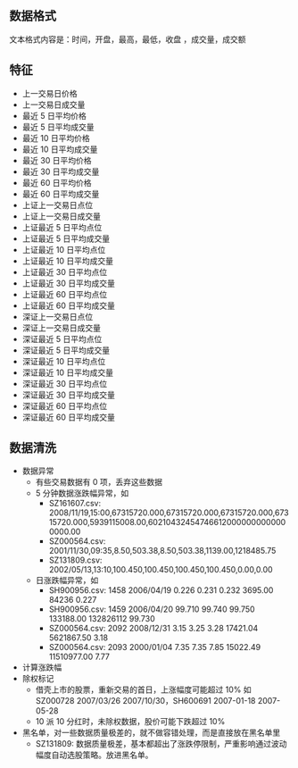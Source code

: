 ﻿
## 数据格式

文本格式内容是：时间，开盘，最高，最低，收盘 ，成交量，成交额

## 特征

* 上一交易日价格
* 上一交易日成交量
* 最近 5 日平均价格
* 最近 5 日平均成交量
* 最近 10 日平均价格
* 最近 10 日平均成交量
* 最近 30 日平均价格
* 最近 30 日平均成交量
* 最近 60 日平均价格
* 最近 60 日平均成交量
* 上证上一交易日点位
* 上证上一交易日成交量
* 上证最近 5 日平均点位
* 上证最近 5 日平均成交量
* 上证最近 10 日平均点位
* 上证最近 10 日平均成交量
* 上证最近 30 日平均点位
* 上证最近 30 日平均成交量
* 上证最近 60 日平均点位
* 上证最近 60 日平均成交量
* 深证上一交易日点位
* 深证上一交易日成交量
* 深证最近 5 日平均点位
* 深证最近 5 日平均成交量
* 深证最近 10 日平均点位
* 深证最近 10 日平均成交量
* 深证最近 30 日平均点位
* 深证最近 30 日平均成交量
* 深证最近 60 日平均点位
* 深证最近 60 日平均成交量


## 数据清洗

* 数据异常
    * 有些交易数据有 0 项，丢弃这些数据
    * 5 分钟数据涨跌幅异常，如
        * SZ161607.csv: 2008/11/19,15:00,67315720.000,67315720.000,67315720.000,67315720.000,5939115008.00,602104324547466120000000000000000.00
        * SZ000564.csv: 2001/11/30,09:35,8.50,503.38,8.50,503.38,1139.00,1218485.75
        * SZ131809.csv: 2002/05/13,13:10,100.450,100.450,100.450,100.450,0.00,0.00
    * 日涨跌幅异常，如
        * SH900956.csv: 1458  2006/04/19  0.226   0.231   0.232   3695.00     84236       0.227
        * SH900956.csv: 1459  2006/04/20  99.710  99.740  99.750  133188.00   132826112   99.730
        * SZ000564.csv: 2092  2008/12/31  3.15    3.25    3.28    17421.04    5621867.50  3.18
        * SZ000564.csv: 2093  2000/01/04  7.35    7.35    7.85    15022.49    11510977.00 7.77
* 计算涨跌幅
* 除权标记
    * 借壳上市的股票，重新交易的首日，上涨幅度可能超过 10%
      如 SZ000728 2007/03/26 2007/10/30，SH600691 2007-01-18 2007-05-28
    * 10 派 10 分红时，未除权数据，股价可能下跌超过 10%
* 黑名单，对一些数据质量极差的，就不做容错处理，而是直接放在黑名单里
    * SZ131809: 数据质量极差，基本都超出了涨跌停限制，严重影响通过波动幅度自动选股策略。放进黑名单。

